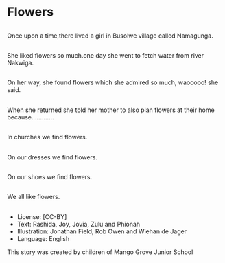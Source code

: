 # Flowers

##
Once upon a time,there lived a girl
in Busolwe village called
Namagunga.

##
She liked flowers so much.one day
she went to fetch water from river
Nakwiga.

##
On her way, she found flowers
which she admired so
much, waooooo! she said.

##
When she returned she told her
mother to also plan flowers at their
home because.............

##
In churches we find flowers.

##
On our dresses we find flowers.

##
On our shoes we find flowers.

##
We all like flowers.

##
* License: [CC-BY]
* Text: Rashida, Joy, Jovia, Zulu and Phionah
* Illustration: Jonathan Field, Rob Owen and Wiehan de Jager
* Language: English

This story was created by children of Mango Grove Junior School

